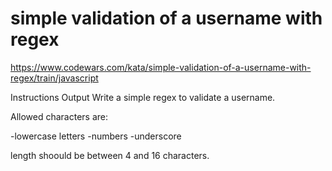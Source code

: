 # simple validation of a username with regex
https://www.codewars.com/kata/simple-validation-of-a-username-with-regex/train/javascript

Instructions
Output
Write a simple regex to validate a username.

Allowed characters are:

-lowercase letters -numbers -underscore

length shoould be between 4 and 16 characters.